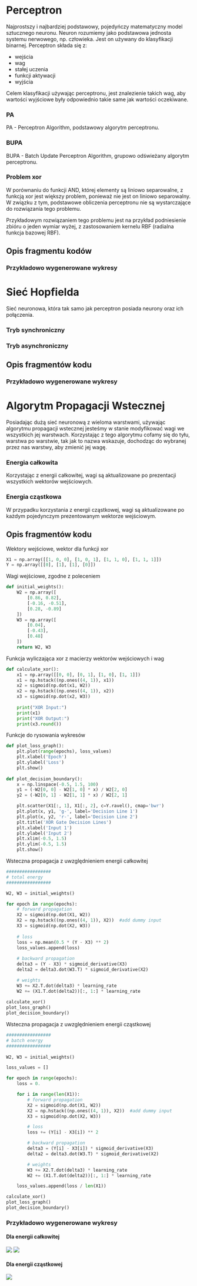 # Perceptron

Najprostszy i najbardziej podstawowy, pojedyńczy matematyczny model sztucznego neuronu. Neuron rozumiemy jako podstawowa jednosta systemu nerwowego, np. człowieka. Jest on używany do klasyfikacji binarnej.
Perceptron składa się z:
- wejścia
- wag
- stałej uczenia
- funkcji aktywacji
- wyjścia

Celem klasyfikacji używając perceptronu, jest znalezienie takich wag, aby wartości wyjściowe były odpowiednio takie same jak wartości oczekiwane.


### PA
PA - Perceptron Algorithm, podstawowy algorytm perceptronu.

### BUPA
BUPA - Batch Update Perceptron Algorithm, grupowo odświeżany algorytm perceptronu.

### Problem xor
W porównaniu do funkcji AND, której elementy są liniowo separowalne, z funkcją xor jest większy problem, ponieważ nie jest on liniowo separowalny. W związku z tym, podstawowe obliczenia perceptronu nie są wystarczające do rozwiązania tego problemu. 

Przykładowym rozwiązaniem tego problemu jest na przykład podniesienie zbióru o jeden wymiar wyżej, z zastosowaniem kernelu RBF (radialna funkcja bazowej RBF).

## Opis fragmentu kodów

### Przykładowo wygenerowane wykresy

# Sieć Hopfielda
Sieć neuronowa, która tak samo jak perceptron posiada neurony oraz ich połączenia.

### Tryb synchroniczny

### Tryb asynchroniczny

## Opis fragmentów kodu

### Przykładowo wygenerowane wykresy

# Algorytm Propagacji Wstecznej

Posiadając dużą sieć neuronową z wieloma warstwami, używając algorytmu propagacji wstecznej jesteśmy w stanie modyfikować wagi we wszystkich jej warstwach. Korzystając z tego algorytmu cofamy się do tyłu, warstwa po warstwie, tak jak to nazwa wskazuje, dochodząc do wybranej przez nas warstwy, aby zmienić jej wagę.

### Energia całkowita
Korzystając z energii całkowitej, wagi są aktualizowane po prezentacji wszystkich wektorów wejściowych.

### Energia cząstkowa
W przypadku korzystania z energii cząstkowej, wagi są aktualizowane po każdym pojedynczym prezentowanym wektorze wejściowym.

## Opis fragmentów kodu

Wektory wejściowe, wektor dla funkcji xor
``` python
X1 = np.array([[1, 0, 0], [1, 0, 1], [1, 1, 0], [1, 1, 1]])
Y = np.array([[0], [1], [1], [0]])
```

Wagi wejściowe, zgodne z poleceniem
``` python
def initial_weights():
    W2 = np.array([
        [0.86, 0.82],
        [-0.16, -0.51],
        [0.28, -0.89]
    ])
    W3 = np.array([
        [0.04],
        [-0.43],
        [0.48]
    ])
    return W2, W3
```

Funkcja wyliczająca xor z macierzy wektorów wejściowych i wag
```python
def calculate_xor():
    x1 = np.array([[0, 0], [0, 1], [1, 0], [1, 1]])
    x1 = np.hstack((np.ones((4, 1)), x1))
    x2 = sigmoid(np.dot(x1, W2))
    x2 = np.hstack((np.ones((4, 1)), x2))
    x3 = sigmoid(np.dot(x2, W3))
    
    print("XOR Input:")
    print(x1)
    print("XOR Output:")
    print(x3.round())
```

Funkcje do rysowania wykresów
```python
def plot_loss_graph():
    plt.plot(range(epochs), loss_values)
    plt.xlabel('Epoch')
    plt.ylabel('Loss')
    plt.show()
  
def plot_decision_boundary():
    x = np.linspace(-0.5, 1.5, 100)
    y1 = (-W2[0, 0] - W2[1, 0] * x) / W2[2, 0]
    y2 = (-W2[0, 1] - W2[1, 1] * x) / W2[2, 1]

    plt.scatter(X1[:, 1], X1[:, 2], c=Y.ravel(), cmap='bwr')
    plt.plot(x, y1, 'g-', label='Decision Line 1')
    plt.plot(x, y2, 'r-', label='Decision Line 2')
    plt.title('XOR Gate Decision Lines')
    plt.xlabel('Input 1')
    plt.ylabel('Input 2')
    plt.xlim(-0.5, 1.5)
    plt.ylim(-0.5, 1.5)
    plt.show()
```


Wsteczna propagacja z uwzględnieniem energii całkowitej
```python
#################
# total energy
#################

W2, W3 = initial_weights()

for epoch in range(epochs):
    # forward propagation
    X2 = sigmoid(np.dot(X1, W2))
    X2 = np.hstack((np.ones((4, 1)), X2))  #add dummy input
    X3 = sigmoid(np.dot(X2, W3))
    
    # loss
    loss = np.mean(0.5 * (Y - X3) ** 2)
    loss_values.append(loss)
  
    # backward propagation
    delta3 = (Y - X3) * sigmoid_derivative(X3)
    delta2 = delta3.dot(W3.T) * sigmoid_derivative(X2)

    # weights
    W3 += X2.T.dot(delta3) * learning_rate
    W2 += (X1.T.dot(delta2))[:, 1:] * learning_rate
  
calculate_xor()
plot_loss_graph()
plot_decision_boundary()
```

Wsteczna propagacja z uwzględnieniem energii cząstkowej
```python
#################
# batch energy
#################
  
W2, W3 = initial_weights()

loss_values = []

for epoch in range(epochs):
    loss = 0.

    for i in range(len(X1)):
        # forward propagation
        X2 = sigmoid(np.dot(X1, W2))
        X2 = np.hstack((np.ones((4, 1)), X2))  #add dummy input
        X3 = sigmoid(np.dot(X2, W3))

        # loss
        loss += (Y[i] - X3[i]) ** 2

        # backward propagation
        delta3 = (Y[i] - X3[i]) * sigmoid_derivative(X3)
        delta2 = delta3.dot(W3.T) * sigmoid_derivative(X2)

        # weights
        W3 += X2.T.dot(delta3) * learning_rate
        W2 += (X1.T.dot(delta2))[:, 1:] * learning_rate

    loss_values.append(loss / len(X1))

calculate_xor()
plot_loss_graph()
plot_decision_boundary()
```

### Przykładowo wygenerowane wykresy
#### Dla energii całkowitej
![](e_calkowita.jpg)
![](./xor_linie_graniczne.jpg)

#### Dla energii cząstkowej
![](e_czastkowa.jpg)
